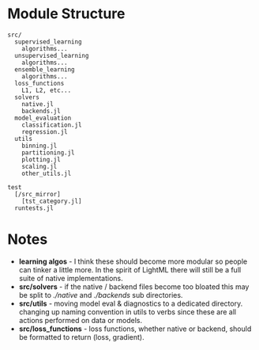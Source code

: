 # Module Structure

```
src/
  supervised_learning
    algorithms...
  unsupervised_learning
    algorithms...
  ensemble_learning
    algorithms...
  loss_functions
    L1, L2, etc...
  solvers
    native.jl
    backends.jl
  model_evaluation
    classification.jl
    regression.jl
  utils
    binning.jl
    partitioning.jl
    plotting.jl
    scaling.jl
    other_utils.jl

test
  [/src_mirror]
    [tst_category.jl]
  runtests.jl
```

# Notes
- **learning algos** - I think these should become more modular so people can tinker a little more. In the spirit of LightML there will still be a full suite of native implementations.
- **src/solvers** - if the native / backend files become too bloated this may be split to *./native* and *./backends* sub directories.
- **src/utils** - moving model eval & diagnostics to a dedicated directory. changing up naming convention in utils to verbs since these are all actions performed on data or models.
- **src/loss_functions** - loss functions, whether native or backend, should be formatted to return (loss, gradient).
